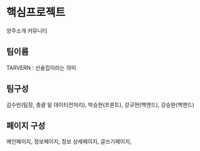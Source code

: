 # 핵심프로젝트
양주소개 커뮤니티

## 팀이름
TARVERN : 선술집이라는 의미

## 팀구성
김수빈(팀장, 총괄 밑 데이터전처리), 박승현(프론트), 강규현(백엔드), 강승완(백엔드)

## 페이지 구성
메인페이지, 정보페이지, 정보 상세페이지, 글쓰기페이지, 
